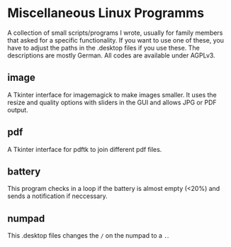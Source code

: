 # Miscellaneous Linux Programms

A collection of small scripts/programs I wrote, usually for family members that asked for a specific functionality.
If you want to use one of these, you have to adjust the paths in the .desktop files if you use these. The descriptions are mostly German.
All codes are available under AGPLv3.

## image
A Tkinter interface for imagemagick to make images smaller. It uses the resize and quality options with sliders in the GUI and allows JPG or PDF output.

## pdf
A Tkinter interface for pdftk to join different pdf files.

## battery
This program checks in a loop if the battery is almost empty (<20%) and sends a notification if neccessary.

## numpad
This .desktop files changes the `/` on the numpad to a `.`.